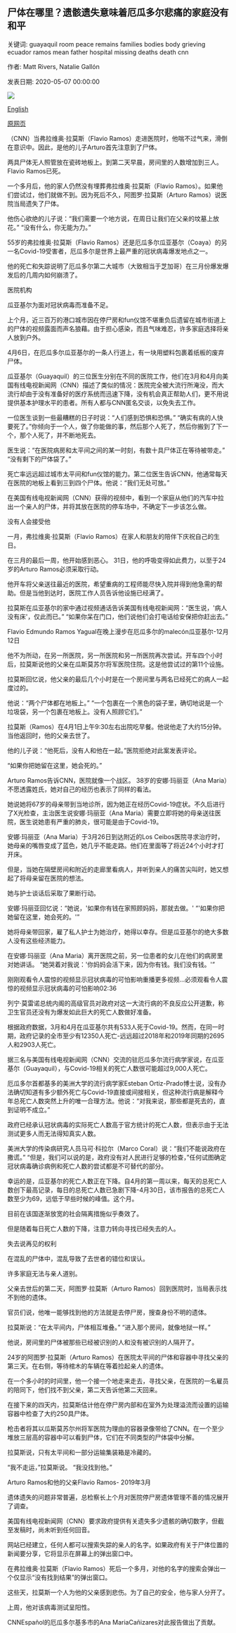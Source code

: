 ## 尸体在哪里？遗骸遗失意味着厄瓜多尔悲痛的家庭没有和平

关键词: guayaquil room peace remains families bodies body grieving ecuador ramos mean father hospital missing deaths death cnn

作者: Matt Rivers, Natalie Gallón

发表日期: 2020-05-07 00:00:00

![](https://cdn.cnn.com/cnnnext/dam/assets/200507141049-01-guayaquil-ecuador-0406-super-tease.jpg)

[English](Where%20are%20the%20bodies%3F%20Missing%20remains%20mean%20no%20peace%20for%20grieving%20families%20in%20Ecuador.md)

[原网页](https://edition.cnn.com/2020/05/07/americas/ecuador-coronavirus-missing-intl/index.html)

（CNN）当弗拉维奥·拉莫斯（Flavio Ramos）走进医院时，他喘不过气来，滑倒在意识中。因此，是他的儿子Arturo首先注意到了尸体。

两具尸体无人照管放在瓷砖地板上。到第二天早晨，房间里的人数增加到三人。 Flavio Ramos已死。

一个多月后，他的家人仍然没有埋葬弗拉维奥·拉莫斯（Flavio Ramos）。如果他们尝试过，他们就做不到。因为死后不久，阿图罗·拉莫斯（Arturo Ramos）说医院当局遗失了尸体。

他伤心欲绝的儿子说：“我们需要一个地方说，在周日让我们在父亲的坟墓上放花。” “没有什么，你无能为力。”

55岁的弗拉维奥·拉莫斯（Flavio Ramos）还是厄瓜多尔瓜亚基尔（Coaya）的另一名Covid-19受害者，厄瓜多尔是世界上最严重的冠状病毒爆发地点之一。

他的死亡和失踪说明了厄瓜多尔第二大城市（大致相当于芝加哥）在三月份爆发爆发后的几周内如何崩溃了。

医院机构

瓜亚基尔为面对冠状病毒而准备不足。

上个月，近三百万的港口城市因在停尸房和fun仪馆不堪重负后遗留在城市街道上的尸体的视频露面而声名狼藉。由于担心感染，而且气味难忍，许多家庭选择将亲人放到户外。

4月6日，在厄瓜多尔瓜亚基尔的一条人行道上，有一块用塑料包裹着纸板的废弃尸体。

瓜亚基尔（Guayaquil）的三位医生分别在不同的医院工作，他们在3月和4月向美国有线电视新闻网（CNN）描述了类似的情况：医院完全被大流行所淹没，而大流行却由于没有准备好的医疗系统而迅速下降，没有机会真正帮助人们，更不用说提供基本护理水平的患者。所有人都与CNN匿名交谈，以免失去工作。

一位医生谈到一些最糟糕的日子时说：“人们感到恐惧和恐惧。” “确实有病的人快要死了。”你倾向于一个人，做了你能做的事，然后那个人死了，然后你搬到了下一个，那个人死了，并不断地死去。

医生说：“在医院病房和太平间之间的某一时刻，有数十具尸体正在等待被带走。” “没有剩下的尸体袋了。”

死亡率远远超过城市太平间和fun仪馆的能力。第二位医生告诉CNN，他通常每天在医院的地板上看到三到四个尸体。他说：“我们无处可放。”

在美国有线电视新闻网（CNN）获得的视频中，看到一个家庭从他们的汽车中拉出一个亲人的尸体，并将其放在医院的停车场中，不确定下一步该怎么做。

没有人会接受他

一月，弗拉维奥·拉莫斯（Flavio Ramos）在家人和朋友的陪伴下庆祝自己的生日。

在三月的最后一周，他开始感到恶心。 31日，他的呼吸变得如此费力，以至于24岁的Arturo Ramos必须采取行动。

他开车将父亲送往最近的医院，希望重病的工程师能尽快入院并得到他急需的帮助。但是当他到达时，医院工作人员告诉他设施已经满了。

拉莫斯在瓜亚基尔的家中通过视频通话告诉美国有线电视新闻网：“医生说，'病人没有床'，仅此而已。” “如果你呆在门口，他们说他们会打电话给安保把你赶出去。”

Flavio Edmundo Ramos Yagual在晚上漫步在厄瓜多尔的malecón瓜亚基尔-12月12日

他不为所动，在另一所医院，另一所医院和另一所医院再次尝试。开车四个小时后，拉莫斯说他的父亲在瓜斯莫苏尔将军医院住院。这是他尝试过的第11个设施。

拉莫斯回忆说，他父亲的最后几个小时是在一个房间里与两名已经死亡的病人一起度过的。

他说：“两个尸体都在地板上。” “一个包裹在一个黑色的袋子里，确切地说是一个垃圾袋，另一个包裹在地板上。没有人照顾它们。”

拉莫斯（Ramos）在4月1日上午9:30左右出院吃早餐。他说他走了大约15分钟。当他返回时，他的父亲去世了。

他的儿子说：“他死后，没有人和他在一起。”医院拒绝对此案发表评论。

“如果你把她留在这里，她会死的。”

Arturo Ramos告诉CNN，医院就像一个战区。 38岁的安娜·玛丽亚（Ana Maria）不愿透露姓氏，她对自己的经历也表示了同样的看法。

她说她将67岁的母亲带到当地诊所，因为她正在经历Covid-19症状。不久后进行了X光检查，主治医生说安娜·玛丽亚（Ana Maria）需要立即将她的母亲送往医院，医生说她患有严重的肺炎，很可能是由于Covid-19。

安娜·玛丽亚（Ana Maria）于3月26日到达附近的Los Ceibos医院寻求治疗时，她母亲的嘴唇变成了蓝色，她几乎不能走路。他们在里面等了将近24个小时才打开床。

但是，当她在隔壁房间和附近的走廊里看病人，并听到亲人的痛苦尖叫时，她又想起了将母亲留在医院的想法。

她与护士谈话后采取了果断行动。

安娜·玛丽亚回忆说：“她说，'如果你有钱在家照顾妈妈，那就去做。' “'如果你把她留在这里，她会死的。'”

她将母亲带回家，雇了私人护士为她治疗，她得以幸存。但是瓜亚基尔的绝大多数人没有这些经济能力。

在安娜·玛丽亚（Ana Maria）离开医院之前，另一位患者的女儿在他们的病房里对她讲话。 “她哭着对我说：'你妈妈会活下来，因为你有钱。我们没有钱。'”

刚刚观看令人震惊的视频显示冠状病毒的可怕影响重播更多视频...必须观看令人震惊的视频显示冠状病毒的可怕影响02:36

列宁·莫雷诺总统内阁的高级官员对政府对这一大流行病的不良反应公开道歉，称卫生官员还没有为爆发如此巨大的死亡人数做好准备。

根据政府数据，3月和4月在瓜亚基尔共有533人死于Covid-19。然而，在同一时期，政府记录的全市至少有12350人死亡-远远超过2018年和2019年同期的2695人和2903人死亡。

据三名与美国有线电视新闻网（CNN）交流的驻厄瓜多尔流行病学家说，在瓜亚基尔（Guayaquil），与Covid-19相关的死亡人数很可能超过9,000人死亡。

厄瓜多尔首都基多的美洲大学的流行病学家Esteban Ortiz-Prado博士说，没有办法确切知道有多少额外死亡与Covid-19直接或间接相关，但这种流行病是解释今年总死亡人数突然上升的唯一合理方法。他说：“对我来说，那些都是死去的，直到证明不成立。”

政府已经承认冠状病毒的实际死亡人数高于官方统计的死亡人数，但表示由于无法测试更多人而无法得知真实人数。

美洲大学的传染病研究人员马可·科拉尔（Marco Coral）说：“我们不能说政府在撒谎。” “但是，我们可以说的是，政府没有对人民进行足够的检查，”任何试图确定冠状病毒确诊病例和死亡人数的尝试都是不可替代的部分。

幸运的是，瓜亚基尔的死亡人数正在下降。自4月的第一周以来，每天的总死亡人数创下最高记录，每日的总死亡人数已急剧下降-4月30日，该市报告的总死亡人数至少为69，远低于早些时候的峰值。这个月。

目前在该国逐渐放宽的社会隔离措施似乎奏效了。

但是随着每日死亡人数的下降，注意力转向寻找已经失去的人。

失去说再见的权利

在混乱的尸体中，混乱导致了去世者的错位和误认。

许多家庭无法与亲人道别。

父亲去世后的第二天，阿图罗·拉莫斯（Arturo Ramos）回到医院时，当局表示找不到他的遗体。

官员们说，他唯一能够找到他的方法就是去停尸房，搜查身份不明的遗体。

拉莫斯说：“在太平间内，尸体相互堆叠。” “进入那个房间，就像地狱一样。”

他说，房间里的尸体被那些已经被识别的人和没有被识别的人隔开了。

24岁的阿图罗·拉莫斯（Arturo Ramos）在医院太平间的尸体和容器中寻找父亲的第三天。在右侧，等待棺木的车辆在等着捡起亲人的遗体。

在一个多小时的时间里，他一个接一个地走来走去，寻找父亲，在医院的一名雇员的陪同下，他们找不到父亲，第二天告诉他第二天回来。

在接下来的四天内，拉莫斯估计他在停尸房内部和在室外为处理溢流而设置的运输容器中检查了大约250具尸体。

枪击者将其以瓜斯莫苏尔州将军医院为理由的容器录像带给了CNN。在一个至少堆放三层高的容器中可以看到尸体，它们在不同类型的尸体袋中分解。

拉莫斯说，只有太平间和一部分运输集装箱是冷藏的。

“我不走运，”拉莫斯说。 “我没找到他。”

Arturo Ramos和他的父亲Flavio Ramos- 2019年3月

遗体遗失的问题非常普遍，总检察长上个月对医院停尸房遗体管理不善的情况展开了调查。

美国有线电视新闻网（CNN）要求政府提供有关遗失多少遗骸的确切数字，但截至发稿时，尚未听到任何回音。

网站已经建立，任何人都可以搜索失踪的亲人的名字。如果政府有关于尸体位置的新闻要分享，它将显示在屏幕上的弹出窗口中。

在弗拉维奥·拉莫斯（Flavio Ramos）死后一个多月，对他的名字的搜索会弹出一个仅显示“没有找到结果”的弹出窗口。

这些天，拉莫斯一个人为他的父亲感到悲伤。为了自己的安全，他与家人分开了。

上周，他对该病毒测试呈阳性。

CNNEspañol的厄瓜多尔基多市的Ana MariaCañizares对此报告做出了贡献。
